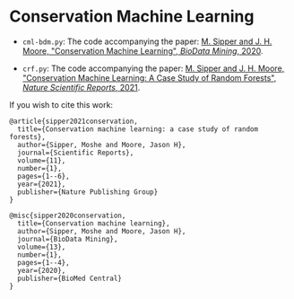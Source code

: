# Conservation Machine Learning

* `cml-bdm.py`: The code accompanying the paper: [M. Sipper and J. H. Moore, "Conservation Machine Learning", _BioData Mining_, 2020](https://biodatamining.biomedcentral.com/articles/10.1186/s13040-020-00220-z). 

* `crf.py`: The code accompanying the paper: [M. Sipper and J. H. Moore, "Conservation Machine Learning: A Case Study of Random Forests", _Nature Scientific Reports_, 2021](https://www.nature.com/articles/s41598-021-83247-4). 

If you wish to cite this work:
```
@article{sipper2021conservation,
  title={Conservation machine learning: a case study of random forests},
  author={Sipper, Moshe and Moore, Jason H},
  journal={Scientific Reports},
  volume={11},
  number={1},
  pages={1--6},
  year={2021},
  publisher={Nature Publishing Group}
}

@misc{sipper2020conservation,
  title={Conservation machine learning},
  author={Sipper, Moshe and Moore, Jason H},
  journal={BioData Mining},
  volume={13},
  number={1},
  pages={1--4},
  year={2020},
  publisher={BioMed Central}
}
```

